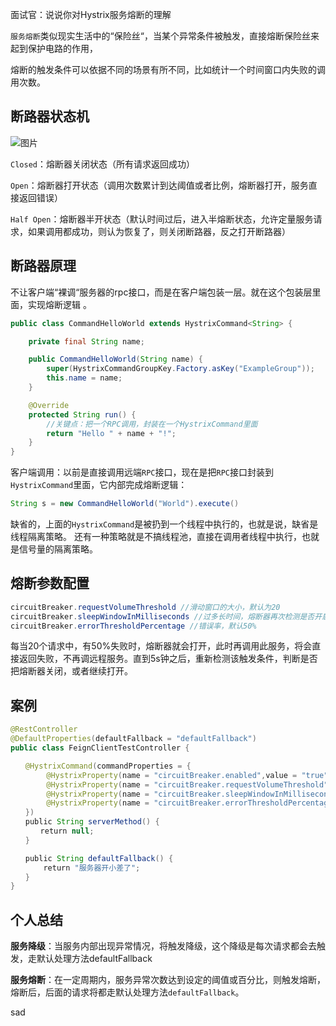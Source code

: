 面试官：说说你对Hystrix服务熔断的理解

`服务熔断`类似现实生活中的“保险丝“，当某个异常条件被触发，直接熔断保险丝来起到保护电路的作用，

熔断的触发条件可以依据不同的场景有所不同，比如统计一个时间窗口内失败的调用次数。

## 断路器状态机 

![图片](https://mmbiz.qpic.cn/mmbiz_png/Wc4rFKffLwTB6GlFvj6ibxbMXbLVK6KcZsJUAk1QYtOxJb4QCYMbp0FZiciaMln256GNWbDwpmA89L7ljAqwxA1hQ/640?wx_fmt=png&tp=webp&wxfrom=5&wx_lazy=1&wx_co=1)

`Closed`：熔断器关闭状态（所有请求返回成功）

`Open`：熔断器打开状态（调用次数累计到达阈值或者比例，熔断器打开，服务直接返回错误）

`Half Open`：熔断器半开状态（默认时间过后，进入半熔断状态，允许定量服务请求，如果调用都成功，则认为恢复了，则关闭断路器，反之打开断路器）

## 断路器原理 

不让客户端“裸调“服务器的rpc接口，而是在客户端包装一层。就在这个包装层里面，实现熔断逻辑 。

```java
public class CommandHelloWorld extends HystrixCommand<String> {

    private final String name;

    public CommandHelloWorld(String name) {
        super(HystrixCommandGroupKey.Factory.asKey("ExampleGroup"));
        this.name = name;
    }

    @Override
    protected String run() {
        //关键点：把一个RPC调用，封装在一个HystrixCommand里面
        return "Hello " + name + "!";
    }
}
```

客户端调用：以前是直接调用远端`RPC`接口，现在是把`RPC`接口封装到`HystrixCommand`里面，它内部完成熔断逻辑：

```java
String s = new CommandHelloWorld("World").execute()
```

缺省的，上面的`HystrixCommand`是被扔到一个线程中执行的，也就是说，缺省是线程隔离策略。 还有一种策略就是不搞线程池，直接在调用者线程中执行，也就是信号量的隔离策略。 

## 熔断参数配置 

```java
circuitBreaker.requestVolumeThreshold //滑动窗口的大小，默认为20
circuitBreaker.sleepWindowInMilliseconds //过多长时间，熔断器再次检测是否开启，默认为5000，即5s钟
circuitBreaker.errorThresholdPercentage //错误率，默认50%
```

每当20个请求中，有50%失败时，熔断器就会打开，此时再调用此服务，将会直接返回失败，不再调远程服务。直到5s钟之后，重新检测该触发条件，判断是否把熔断器关闭，或者继续打开。

## 案例

```java
@RestController
@DefaultProperties(defaultFallback = "defaultFallback")
public class FeignClientTestController {

　　@HystrixCommand(commandProperties = {
        @HystrixProperty(name = "circuitBreaker.enabled",value = "true"),
        @HystrixProperty(name = "circuitBreaker.requestVolumeThreshold",value = "10"),
        @HystrixProperty(name = "circuitBreaker.sleepWindowInMilliseconds",value = "10000"),
        @HystrixProperty(name = "circuitBreaker.errorThresholdPercentage",value = "60")
　　})
　　public String serverMethod() {
　　　　return null;
　　}

　　public String defaultFallback() {
    　　return "服务器开小差了";
　　}
}
```

## 个人总结

**服务降级**：当服务内部出现异常情况，将触发降级，这个降级是每次请求都会去触发，走默认处理方法defaultFallback

**服务熔断**：在一定周期内，服务异常次数达到设定的阈值或百分比，则触发熔断，熔断后，后面的请求将都走默认处理方法`defaultFallback`。

sad 





































